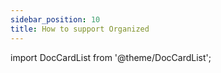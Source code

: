 ```yaml
---
sidebar_position: 10
title: How to support Organized
---
```


import DocCardList from '@theme/DocCardList';

<DocCardList />
